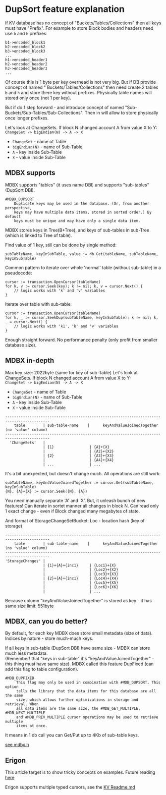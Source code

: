 DupSort feature explanation
===========================

If KV database has no concept of "Buckets/Tables/Collections" then all keys must have "Prefix". For example to store
Block bodies and headers need use `b` and `h` prefixes:

```
b1->encoded_block1
b2->encoded_block2
b3->encoded_block3
...
h1->encoded_header1
h2->encoded_header2
h3->encoded_header3
...
```

Of course this is 1 byte per key overhead is not very big. But if DB provide concept of named "
Buckets/Tables/Collections" then need create 2 tables `b` and `h` and store there key without prefixes. Physically table
names will stored only once (not 1 per key).

But if do 1 step forward - and introduce concept of named "Sub-Buckets/Sub-Tables/Sub-Collections". Then in will allow
to store physically once longer prefixes.

Let's look at ChangeSets. If block N changed account A from value X to Y:  
`ChangeSet -> bigEndian(N) -> A -> X`

- `ChangeSet` - name of Table
- `bigEndian(N)` - name of Sub-Table
- `A` - key inside Sub-Table
- `X` - value inside Sub-Table

MDBX supports
-------------

MDBX supports "tables" (it uses name DBI) and supports "sub-tables" (DupSort DBI).

```
#MDBX_DUPSORT
    Duplicate keys may be used in the database. (Or, from another perspective,
    keys may have multiple data items, stored in sorted order.) By default
    keys must be unique and may have only a single data item.
``` 

MDBX stores keys in Tree(B+Tree), and keys of sub-tables in sub-Tree (which is linked to Tree of table).

Find value of 1 key, still can be done by single method:

```
subTableName, keyInSubTable, value := db.Get(tableName, subTableName, keyInSubTable)
```

Common pattern to iterate over whole 'normal' table (without sub-table) in a pseudocode:

```
cursor := transaction.OpenCursor(tableName)
for k, v := cursor.Seek(key); k != nil; k, v = cursor.Next() {
    // logic works with 'k' and 'v' variables
} 
```

Iterate over table with sub-table:

```
cursor := transaction.OpenCursor(tableName)
for k, _ := cursor.SeekDup(subTableName, keyInSubTable); k != nil; k, _ = cursor.Next() {
    // logic works with 'k1', 'k' and 'v' variables
} 
```

Enough straight forward. No performance penalty (only profit from smaller database size).

MDBX in-depth
-------------

Max key size: 2022byte (same for key of sub-Table)
Let's look at ChangeSets. If block N changed account A from value X to Y:  
`ChangeSet -> bigEndian(N) -> A -> X`

- `ChangeSet` - name of Table
- `bigEndian(N)` - name of Sub-Table
- `A` - key inside Sub-Table
- `X` - value inside Sub-Table

```
------------------------------------------------------------------------------------------
    table        | sub-table-name    |      keyAndValueJoinedTogether (no 'value' column)
------------------------------------------------------------------------------------------
  'ChangeSets'   | 
                 | {1}                | {A}+{X}   
                 |                    | {A2}+{X2}
                 | {2}                | {A3}+{X3}   
                 |                    | {A4}+{X4}
                 | ...                | ...               
```

It's a bit unexpected, but doesn't change much. All operations are still work:

```
subTableName, keyAndValueJoinedTogether := cursor.Get(subTableName, keyInSubTable)
{N}, {A}+{X} := cursor.Seek({N}, {A})
```

You need manually separate 'A' and 'X'. But, it unleash bunch of new features!
Can iterate in sortet manner all changes in block N. Can read only 1 exact change - even if Block changed many megabytes
of state.

And format of StorageChangeSetBucket:
Loc - location hash (key of storage)

```
------------------------------------------------------------------------------------------
    table        | sub-table-name    |      keyAndValueJoinedTogether (no 'value' column)
------------------------------------------------------------------------------------------
'StorageChanges' | 
                 | {1}+{A}+{inc1}     | {Loc1}+{X}
                 |                    | {Loc2}+{X2}
                 |                    | {Loc3}+{X3}
                 | {2}+{A}+{inc1}     | {Loc4}+{X4}
                 |                    | {Loc5}+{X5}
                 |                    | {Loc6}+{X6}
                 |                    | ...             
 ```

Because column "keyAndValueJoinedTogether" is stored as key - it has same size limit: 551byte

MDBX, can you do better?
------------------------

By default, for each key MDBX does store small metadata (size of data). Indices by nature - store much-much keys.

If all keys in sub-table (DupSort DBI) have same size - MDBX can store much less metadata.  
(Remember! that "keys in sub-table" it's "keyAndValueJoinedTogether" - this thing must have same size). MDBX called this
feature DupFixed (can add this flag to table configuration).

```
#MDB_DUPFIXED
	 This flag may only be used in combination with #MDB_DUPSORT. This option
	 tells the library that the data items for this database are all the same
	 size, which allows further optimizations in storage and retrieval. When
	 all data items are the same size, the #MDB_GET_MULTIPLE, #MDB_NEXT_MULTIPLE
	 and #MDB_PREV_MULTIPLE cursor operations may be used to retrieve multiple
	 items at once.
```

It means in 1 db call you can Get/Put up to 4Kb of sub-table keys.

[see mdbx.h](https://github.com/torquem-ch/libmdbx/blob/master/mdbx.h)

Erigon
---------

This article target is to show tricky concepts on examples. Future
reading [here](./db_walkthrough.MD#table-history-of-accounts)

Erigon supports multiple typed cursors, see the [KV
Readme.md](https://github.com/ledgerwatch/erigon-lib/tree/main/kv)



